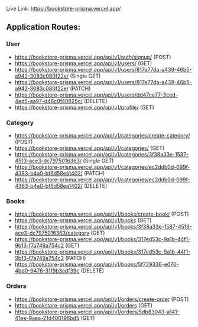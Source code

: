 Live Link: https://bookstore-prisma.vercel.app/

## Application Routes:

### User

- https://bookstore-prisma.vercel.app/api/v1/auth/signup/ (POST)
- https://bookstore-prisma.vercel.app/api/v1/users/ (GET)
- https://bookstore-prisma.vercel.app/api/v1/users/817e77da-a439-46b5-a942-3083c080f22e/ (Single GET)
- https://bookstore-prisma.vercel.app/api/v1/users/817e77da-a439-46b5-a942-3083c080f22e/ (PATCH)
- https://bookstore-prisma.vercel.app/api/v1/users/dd47ce77-3ced-4ed5-aa97-d46c0f40825c/ (DELETE)
- https://bookstore-prisma.vercel.app/api/v1/profile/ (GET)

### Category

- https://bookstore-prisma.vercel.app/api/v1/categories/create-category/ (POST)
- https://bookstore-prisma.vercel.app/api/v1/categories/ (GET)
- https://bookstore-prisma.vercel.app/api/v1/categories/3f38a33e-1587-4513-ace3-dc7975016363/ (Single GET)
- https://bookstore-prisma.vercel.app/api/v1/categories/ec2ddb0d-099f-4383-b4a0-bf6d58ea1402/ (PATCH)
- https://bookstore-prisma.vercel.app/api/v1/categories/ec2ddb0d-099f-4383-b4a0-bf6d58ea1402/ (DELETE)

### Books

- https://bookstore-prisma.vercel.app/api/v1/books/create-book/ (POST)
- https://bookstore-prisma.vercel.app/api/v1/books (GET)
- https://bookstore-prisma.vercel.app/api/v1/books/3f38a33e-1587-4513-ace3-dc7975016363/category (GET)
- https://bookstore-prisma.vercel.app/api/v1/books/317ed53c-9a1b-44f1-9b13-f7a749a754c2 (GET)
- https://bookstore-prisma.vercel.app/api/v1/books/317ed53c-9a1b-44f1-9b13-f7a749a754c2 (PATCH)
- https://bookstore-prisma.vercel.app/api/v1/books/5f729336-e070-4bd0-9476-31f9b3adf39c (DELETE)

### Orders

- https://bookstore-prisma.vercel.app/api/v1/orders/create-order (POST)
- https://bookstore-prisma.vercel.app/api/v1/orders (GET)
- https://bookstore-prisma.vercel.app/api/v1/orders/5db83043-a141-41ee-9aea-21d400196bd5 (GET)
